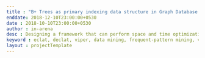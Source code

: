 ```yaml
---
title : "B+ Trees as primary indexing data structure in Graph Database System"
enddate: 2018-12-10T23:00:00+0530
date : 2018-10-10T23:00:00+0530
author : in-arena
desc : Designing a framework that can perform space and time optimizations while pattern mining.
keyword : eclat, declat, viper, data mining, frequent-pattern mining, vertical mining 
layout : projectTemplate
---
```

